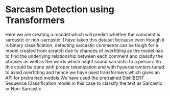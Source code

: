 # Sarcasm Detection using Transformers

Here we are creating a maodel which will predict whether the comment is sarcastic or non-sarcastic. I have taken this dataset because even though it is binary classification, detecting sarcastic comments can be tough for a model created from scratch due to chances of overfitting  as the model has to find the underlying relationship between each comment and classify the phrases as well as the words which might sound sarcastic to a person. So this could be done with proper tokenization and with hyperparamters tuned to avoid overfitting and hence we  have used transformers which gives an API for pretrained models.We have used the pretrained DistilBERT Sequence Classification model in this case to classify the text as Sarcastic or Non-Sarcastic
